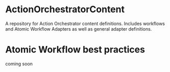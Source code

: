 # ActionOrchestratorContent
A repository for Action Orchestrator content definitions.  Includes workflows and Atomic Workflow Adapters as well as general adapter definitions.

# Atomic Workflow best practices

coming soon
